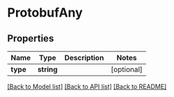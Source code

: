 # ProtobufAny

## Properties
Name | Type | Description | Notes
------------ | ------------- | ------------- | -------------
**type** | **string** |  | [optional] 

[[Back to Model list]](../README.md#documentation-for-models) [[Back to API list]](../README.md#documentation-for-api-endpoints) [[Back to README]](../README.md)



